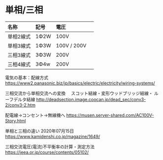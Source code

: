 # 単相/三相


|名称|記号|電圧||
|:-- |:-- |:-- |:-- |
| 単相2線式 | 1Φ2W | 100V ||
| 単相3線式 | 1Φ3W | 100V / 200V ||
| 三相3線式 | 3Φ3W | 200V ||
| 三相4線式 | 3Φ4w | 200V |


電気の基本：配線方式
https://www2.panasonic.biz/jp/basics/electric/electricity/wiring-systems/


三相交流から単相交流への変換　
スコット結線・変形ウッドブリッジ結線・
ルーフデルタ結線
http://deadsection.image.coocan.jp/dead_sec/conv3-2/conv3-2.htm

配電線→コンセント→無線機へ
https://musen.server-shared.com/AC100V-Story.html

単相と三相の違い
2020年07月15日
https://www.kamidenshi.co.jp/magazine/1649/

三相交流電圧(電流)不平衡率の計算・測定方法
https://jeea.or.jp/course/contents/05102/

